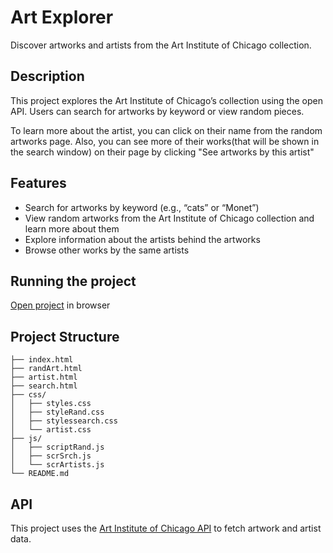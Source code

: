 # Art Explorer
Discover artworks and artists from the Art Institute of Chicago collection.

## Description
This project explores the Art Institute of Chicago’s collection using the open API. Users can search for artworks by keyword or view random pieces.

To learn more about the artist, you can click on their name from the random artworks page. Also, you can see more of their works(that will be shown in the search window) on their page by clicking "See artworks by this artist" 

## Features
- Search for artworks by keyword (e.g., “cats” or “Monet”)  
- View random artworks from the Art Institute of Chicago collection and learn more about them  
- Explore information about the artists behind the artworks  
- Browse other works by the same artists

## Running the project
[Open project](https://annaun221.github.io/CtD_Artworks/index.html) in browser

## Project Structure

```text
├── index.html
├── randArt.html
├── artist.html
├── search.html
├── css/
│   ├── styles.css
│   ├── styleRand.css
│   ├── stylessearch.css
│   └── artist.css
├── js/
│   ├── scriptRand.js
│   ├── scrSrch.js
│   └── scrArtists.js
└── README.md
```

## API
This project uses the [Art Institute of Chicago API](https://api.artic.edu/docs/) to fetch artwork and artist data.
